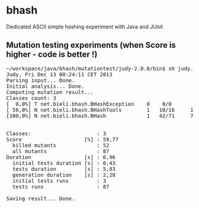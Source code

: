 bhash
=====

Dedicated ASCII simple hashing experiment with Java and JUnit 


Mutation testing experiments (when Score is higher - code is better !)
--------------------------

<pre>
~/workspace/java/bhash/mutationtest/judy-2.0.0/bin$ sh judy.sh --workspace /home/test/workspace/java/bhash/ --classes target/classes --test-classes target/test-classes --killed --threads 4
Judy, Fri Dec 13 00:24:11 CET 2013
Parsing input... Done.
Initial analysis... Done.
Computing mutation result...
Classes count: 3
[  0,0%] T net.bieli.bhash.BHashException    0    0/0       0   0
[ 50,0%] N net.bieli.bhash.BHashTools        1   10/16     17   1
[100,0%] N net.bieli.bhash.BHash             1   42/71     72   5


Classes:                     : 3
Score                    [%] : 59,77
  killed mutants             : 52
  all mutants                : 87
Duration                 [s] : 6,96
  initial tests duration [s] : 0,43
  tests duration         [s] : 5,83
  generation duration    [s] : 2,28
  initial tests runs         : 3
  tests runs                 : 87

Saving result... Done.


</pre>
